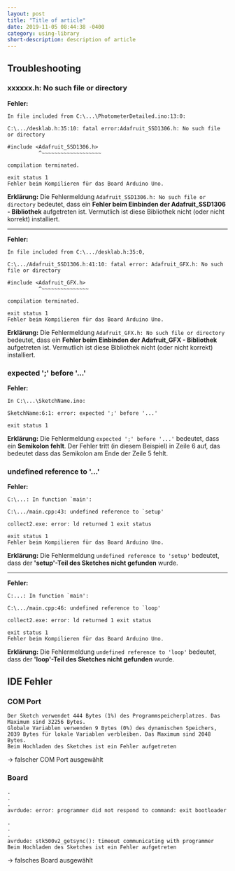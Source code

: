 ```yaml
---
layout: post
title: "Title of article"
date: 2019-11-05 08:44:38 -0400
category: using-library
short-description: description of article
---
```


## Troubleshooting


### xxxxxx.h: No such file or directory
**Fehler:**
```
In file included from C:\...\PhotometerDetailed.ino:13:0:

C:\.../desklab.h:35:10: fatal error:Adafruit_SSD1306.h: No such file or directory

#include <Adafruit_SSD1306.h>
          ^~~~~~~~~~~~~~~~~~~~

compilation terminated.

exit status 1
Fehler beim Kompilieren für das Board Arduino Uno.
```
**Erklärung:** Die Fehlermeldung `Adafruit_SSD1306.h: No such file or directory` bedeutet, dass ein **Fehler beim Einbinden der Adafruit_SSD1306 - Bibliothek** aufgetreten ist. Vermutlich ist diese Bibliothek nicht (oder nicht korrekt) installiert.


---
**Fehler:**
```
In file included from C:\.../desklab.h:35:0,

C:\.../Adafruit_SSD1306.h:41:10: fatal error: Adafruit_GFX.h: No such file or directory

#include <Adafruit_GFX.h>
          ^~~~~~~~~~~~~~~~

compilation terminated.

exit status 1
Fehler beim Kompilieren für das Board Arduino Uno.
```
**Erklärung:** Die Fehlermeldung `Adafruit_GFX.h: No such file or directory` bedeutet, dass ein **Fehler beim Einbinden der Adafruit_GFX - Bibliothek** aufgetreten ist. Vermutlich ist diese Bibliothek nicht (oder nicht korrekt) installiert.

### expected ';' before '...'

**Fehler:**
```
In C:\...\SketchName.ino:

SketchName:6:1: error: expected ';' before '...'

exit status 1
```
**Erklärung:** Die Fehlermeldung `expected ';' before '...'` bedeutet, dass ein **Semikolon fehlt**. Der Fehler tritt (in diesem Beispiel) in Zeile 6 auf, das bedeutet dass das Semikolon am Ende der Zeile 5 fehlt.

### undefined reference to '...'

**Fehler:**
```
C:\...: In function `main':

C:\.../main.cpp:43: undefined reference to `setup'

collect2.exe: error: ld returned 1 exit status

exit status 1
Fehler beim Kompilieren für das Board Arduino Uno.
```
**Erklärung:** Die Fehlermeldung `undefined reference to 'setup'` bedeutet, dass der **'setup'-Teil des Sketches nicht gefunden** wurde.

---
**Fehler:**
```
C:...: In function `main':

C:\.../main.cpp:46: undefined reference to `loop'

collect2.exe: error: ld returned 1 exit status

exit status 1
Fehler beim Kompilieren für das Board Arduino Uno.
```
**Erklärung:** Die Fehlermeldung `undefined reference to 'loop'` bedeutet, dass der **'loop'-Teil des Sketches nicht gefunden** wurde.





## IDE Fehler
### COM Port
```
Der Sketch verwendet 444 Bytes (1%) des Programmspeicherplatzes. Das Maximum sind 32256 Bytes.
Globale Variablen verwenden 9 Bytes (0%) des dynamischen Speichers, 2039 Bytes für lokale Variablen verbleiben. Das Maximum sind 2048 Bytes.
Beim Hochladen des Sketches ist ein Fehler aufgetreten
```
-> falscher COM Port ausgewählt

### Board
```
.
.
.
avrdude: error: programmer did not respond to command: exit bootloader
```
```
.
.
.
avrdude: stk500v2_getsync(): timeout communicating with programmer
Beim Hochladen des Sketches ist ein Fehler aufgetreten
```

-> falsches Board ausgewählt

